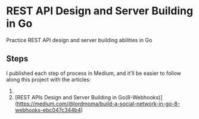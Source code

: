 # REST API Design and Server Building in Go

Practice REST API design and server building abilities in Go

## Steps

I published each step of process in Medium, and it'll be easier to follow along this project with the articles:

1.
2. [REST APIs Design and Server Building in Go(8-Webhooks)] (https://medium.com/@lordmoma/build-a-social-network-in-go-8-webhooks-ebc047c344b4)
